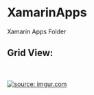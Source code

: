 # XamarinApps
Xamarin Apps Folder

Grid View:
----------------------
</br> </br>
<a href="https://imgur.com/m6hEfNg"><img src="https://i.imgur.com/m6hEfNg.png" title="source: imgur.com" /></a>
